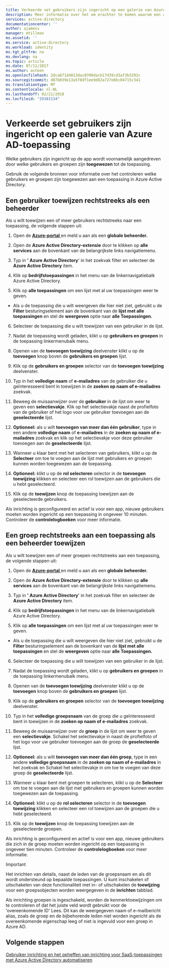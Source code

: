 ```yaml
---
title: Verkeerde set gebruikers zijn ingericht op een galerie van Azure AD-toepassing | Microsoft Docs
description: Meer informatie over het om erachter te komen waarom een andere set gebruikers zijn ingericht op een andere toepassing dan u verwacht
services: active-directory
documentationcenter: ''
author: ajamess
manager: mtillman
ms.assetid: ''
ms.service: active-directory
ms.workload: identity
ms.tgt_pltfrm: na
ms.devlang: na
ms.topic: article
ms.date: 07/11/2017
ms.author: asteen
ms.openlocfilehash: 2dca671d4813dac0709dacb17d39cd3af3b3292c
ms.sourcegitcommit: d87b039e13a5f8df1ee9d82a727e6bc04715c341
ms.translationtype: MT
ms.contentlocale: nl-NL
ms.lasthandoff: 02/21/2018
ms.locfileid: "29383134"
---
```

# <a name="wrong-set-of-users-are-being-provisioned-to-an-azure-ad-gallery-application"></a>Verkeerde set gebruikers zijn ingericht op een galerie van Azure AD-toepassing

Welke gebruikers zijn ingericht op de app wordt voornamelijk aangedreven door welke gebruikers en groepen zijn **toegewezen** tot de toepassing.

Gebruik de volgende bronnen voor informatie over het controleren welke gebruikers en groepen zijn toegewezen aan een toepassing in Azure Active Directory.

## <a name="assign-a-user-directly-as-an-administrator"></a>Een gebruiker toewijzen rechtstreeks als een beheerder

Als u wilt toewijzen een of meer gebruikers rechtstreeks naar een toepassing, de volgende stappen uit:

1.  Open de [ **Azure-portal** ](https://portal.azure.com/) en meld u aan als een **globale beheerder.**

2.  Open de **Azure Active Directory-extensie** door te klikken op **alle services** aan de bovenkant van de belangrijkste links navigatiemenu.

3.  Typ in **' Azure Active Directory**' in het zoekvak filter en selecteer de **Azure Active Directory** item.

4.  Klik op **bedrijfstoepassingen** in het menu van de linkernavigatiebalk Azure Active Directory.

5.  Klik op **alle toepassingen** om een lijst met al uw toepassingen weer te geven.

  * Als u de toepassing die u wilt weergeven die hier niet ziet, gebruikt u de **Filter** besturingselement aan de bovenkant van de **lijst met alle toepassingen** en stel de **weergeven** optie naar **alle Toepassingen.**

6.  Selecteer de toepassing die u wilt toewijzen van een gebruiker in de lijst.

7.  Nadat de toepassing wordt geladen, klikt u op **gebruikers en groepen** in de toepassing linkermenubalk menu.

8.  Openen van de **toevoegen toewijzing** deelvenster klikt u op de **toevoegen** knop boven de **gebruikers en groepen** lijst.

9.  Klik op de **gebruikers en groepen** selector van de **toevoegen toewijzing** deelvenster.

10. Typ in het **volledige naam** of **e-mailadres** van de gebruiker die u geïnteresseerd bent in toewijzen in de **zoeken op naam of e-mailadres** zoekvak.

11. Beweeg de muisaanwijzer over de **gebruiker** in de lijst om weer te geven een **selectievakje**. Klik op het selectievakje naast de profielfoto van de gebruiker of het logo voor uw gebruiker toevoegen aan de **geselecteerde** lijst.

12. **Optioneel:** als u wilt **toevoegen van meer dan één gebruiker**, type in een andere **volledige naam** of **e-mailadres** in de **zoeken op naam of e-mailadres** zoekvak en klik op het selectievakje voor deze gebruiker toevoegen aan de **geselecteerde** lijst.

13. Wanneer u klaar bent met het selecteren van gebruikers, klikt u op de **Selecteer** om toe te voegen aan de lijst met gebruikers en groepen kunnen worden toegewezen aan de toepassing.

14. **Optioneel:** klikt u op de **rol selecteren** selector in de **toevoegen toewijzing** klikken en selecteer een rol toewijzen aan de gebruikers die u hebt geselecteerd.

15. Klik op de **toewijzen** knop de toepassing toewijzen aan de geselecteerde gebruikers.

Als inrichting is geconfigureerd en actief is voor een app, nieuwe gebruikers moeten worden ingericht op een toepassing in ongeveer 10 minuten. Controleer de **controlelogboeken** voor meer informatie.

## <a name="assign-a-group-directly-to-an-application-as-an-administrator"></a>Een groep rechtstreeks aan een toepassing als een beheerder toewijzen

Als u wilt toewijzen een of meer groepen rechtstreeks aan een toepassing, de volgende stappen uit:

1.  Open de [ **Azure-portal** ](https://portal.azure.com/) en meld u aan als een **globale beheerder.**

2.  Open de **Azure Active Directory-extensie** door te klikken op **alle services** aan de bovenkant van de belangrijkste links navigatiemenu.

3.  Typ in **' Azure Active Directory**' in het zoekvak filter en selecteer de **Azure Active Directory** item.

4.  Klik op **bedrijfstoepassingen** in het menu van de linkernavigatiebalk Azure Active Directory.

5.  Klik op **alle toepassingen** om een lijst met al uw toepassingen weer te geven.

  * Als u de toepassing die u wilt weergeven die hier niet ziet, gebruikt u de **Filter** besturingselement aan de bovenkant van de **lijst met alle toepassingen** en stel de **weergeven** optie naar **alle Toepassingen.**

6.  Selecteer de toepassing die u wilt toewijzen van een gebruiker in de lijst.

7.  Nadat de toepassing wordt geladen, klikt u op **gebruikers en groepen** in de toepassing linkermenubalk menu.

8.  Openen van de **toevoegen toewijzing** deelvenster klikt u op de **toevoegen** knop boven de **gebruikers en groepen** lijst.

9.  Klik op de **gebruikers en groepen** selector van de **toevoegen toewijzing** deelvenster.

10. Typ in het **volledige groepsnaam** van de groep die u geïnteresseerd bent in toewijzen in de **zoeken op naam of e-mailadres** zoekvak.

11. Beweeg de muisaanwijzer over de **groep** in de lijst om weer te geven een **selectievakje**. Schakel het selectievakje in naast de profielfoto of het logo voor uw gebruiker toevoegen aan de groep de **geselecteerde** lijst.

12. **Optioneel:** als u wilt **toevoegen van meer dan één groep**, type in een andere **volledige groepsnaam** in de **zoeken op naam of e-mailadres** in het zoekvak en Schakel het selectievakje in om toe te voegen van deze groep de **geselecteerde** lijst.

13. Wanneer u klaar bent met groepen te selecteren, klikt u op de **Selecteer** om toe te voegen aan de lijst met gebruikers en groepen kunnen worden toegewezen aan de toepassing.

14. **Optioneel:** klikt u op de **rol selecteren** selector in de **toevoegen toewijzing** klikken en selecteer een rol toewijzen aan de groepen die u hebt geselecteerd.

15. Klik op de **toewijzen** knop de toepassing toewijzen aan de geselecteerde groepen.

Als inrichting is geconfigureerd en actief is voor een app, nieuwe gebruikers die zich in de groep moeten worden ingericht op een toepassing in ongeveer tien minuten. Controleer de **controlelogboeken** voor meer informatie.

>[!IMPORTANT]
>Het inrichten van details, naast de leden van de groepsnaam en als dit wordt ondersteund op bepaalde toepassingen. U kunt inschakelen of uitschakelen van deze functionaliteit met in- of uitschakelen de **toewijzing** voor een groepsobjecten worden weergegeven in de **inrichten** tabblad. 
>
>

Als inrichting groepen is ingeschakeld, worden de kenmerktoewijzingen om te controleren of dat het juiste veld wordt gebruikt voor de 'overeenkomende ID' Lees. Dit kan de weergegeven naam of e-mailbericht alias, zoals de groep en de bijbehorende leden niet worden ingericht als de overeenkomende eigenschap leeg of niet is ingevuld voor een groep in Azure AD.

## <a name="next-steps"></a>Volgende stappen
[Gebruiker inrichting en het opheffen van inrichting voor SaaS-toepassingen met Azure Active Directory automatiseren](active-directory-saas-app-provisioning.md)
